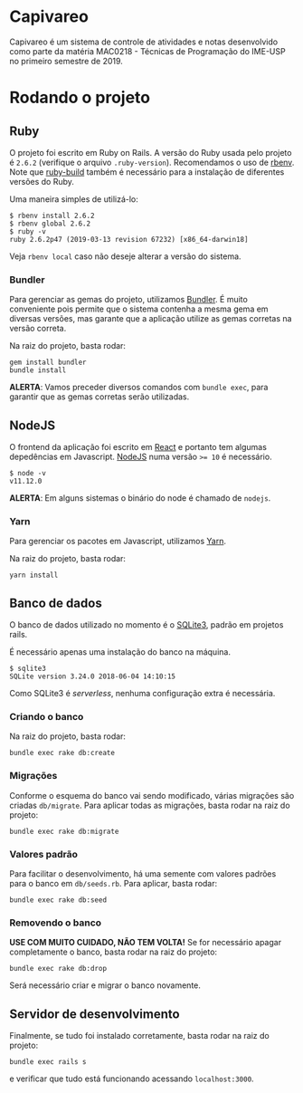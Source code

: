 # Capivareo

Capivareo é um sistema de controle de atividades e notas desenvolvido como parte da matéria MAC0218 - Técnicas de Programação do IME-USP no primeiro semestre de 2019.

# Rodando o projeto

## Ruby

O projeto foi escrito em Ruby on Rails. A versão do Ruby usada pelo projeto é `2.6.2` (verifique o arquivo `.ruby-version`). Recomendamos o uso de [rbenv](https://github.com/rbenv/rbenv). Note que [ruby-build](https://github.com/rbenv/ruby-build#readme) também é necessário para a instalação de diferentes versões do Ruby.

Uma maneira simples de utilizá-lo:

```
$ rbenv install 2.6.2
$ rbenv global 2.6.2
$ ruby -v
ruby 2.6.2p47 (2019-03-13 revision 67232) [x86_64-darwin18]
```

Veja `rbenv local` caso não deseje alterar a versão do sistema.

### Bundler

Para gerenciar as gemas do projeto, utilizamos [Bundler](https://bundler.io/). É muito conveniente pois permite que o sistema contenha a mesma gema em diversas versões, mas garante que a aplicação utilize as gemas corretas na versão correta.

Na raiz do projeto, basta rodar:

```
gem install bundler
bundle install
```

**ALERTA**: Vamos preceder diversos comandos com `bundle exec`, para garantir que as gemas corretas serão utilizadas.

## NodeJS

O frontend da aplicação foi escrito em [React](https://reactjs.org/) e portanto tem algumas depedências em Javascript. [NodeJS](https://nodejs.org/en) numa versão `>= 10` é necessário.

```
$ node -v
v11.12.0
```

**ALERTA**: Em alguns sistemas o binário do node é chamado de `nodejs`.

### Yarn

Para gerenciar os pacotes em Javascript, utilizamos [Yarn](https://yarnpkg.com/lang/en/).

Na raiz do projeto, basta rodar:

```
yarn install
```

## Banco de dados

O banco de dados utilizado no momento é o [SQLite3](https://www.sqlite.org/index.html), padrão em projetos rails.

É necessário apenas uma instalação do banco na máquina.

```
$ sqlite3
SQLite version 3.24.0 2018-06-04 14:10:15
```

Como SQLite3 é _serverless_, nenhuma configuração extra é necessária.

### Criando o banco

Na raiz do projeto, basta rodar:

```
bundle exec rake db:create
```

### Migrações

Conforme o esquema do banco vai sendo modificado, várias migrações são criadas `db/migrate`. Para aplicar todas as migrações, basta rodar na raiz do projeto:

```
bundle exec rake db:migrate
```

### Valores padrão

Para facilitar o desenvolvimento, há uma semente com valores padrões para o banco em `db/seeds.rb`. Para aplicar, basta rodar:

```
bundle exec rake db:seed
```

### Removendo o banco

**USE COM MUITO CUIDADO, NÃO TEM VOLTA!** Se for necessário apagar completamente o banco, basta rodar na raiz do projeto:

```
bundle exec rake db:drop
```

Será necessário criar e migrar o banco novamente.

## Servidor de desenvolvimento

Finalmente, se tudo foi instalado corretamente, basta rodar na raiz do projeto:

```
bundle exec rails s
```

e verificar que tudo está funcionando acessando `localhost:3000`.